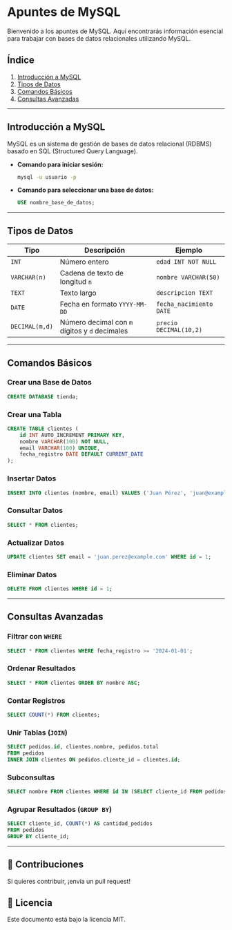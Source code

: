 
# Apuntes de MySQL

Bienvenido a los apuntes de MySQL. Aquí encontrarás información esencial para trabajar con bases de datos relacionales utilizando MySQL.

## Índice

1. [Introducción a MySQL](#introducción-a-mysql)
2. [Tipos de Datos](#tipos-de-datos)
3. [Comandos Básicos](#comandos-básicos)
4. [Consultas Avanzadas](#consultas-avanzadas)

---

## Introducción a MySQL

MySQL es un sistema de gestión de bases de datos relacional (RDBMS) basado en SQL (Structured Query Language).

- **Comando para iniciar sesión:**
  ```sh
  mysql -u usuario -p
  ```
- **Comando para seleccionar una base de datos:**
  ```sql
  USE nombre_base_de_datos;
  ```

---

## Tipos de Datos

| Tipo | Descripción | Ejemplo |
|------|------------|---------|
| `INT` | Número entero | `edad INT NOT NULL` |
| `VARCHAR(n)` | Cadena de texto de longitud `n` | `nombre VARCHAR(50)` |
| `TEXT` | Texto largo | `descripcion TEXT` |
| `DATE` | Fecha en formato `YYYY-MM-DD` | `fecha_nacimiento DATE` |
| `DECIMAL(m,d)` | Número decimal con `m` dígitos y `d` decimales | `precio DECIMAL(10,2)` |

---

## Comandos Básicos

### Crear una Base de Datos
```sql
CREATE DATABASE tienda;
```

### Crear una Tabla
```sql
CREATE TABLE clientes (
    id INT AUTO_INCREMENT PRIMARY KEY,
    nombre VARCHAR(100) NOT NULL,
    email VARCHAR(100) UNIQUE,
    fecha_registro DATE DEFAULT CURRENT_DATE
);
```

### Insertar Datos
```sql
INSERT INTO clientes (nombre, email) VALUES ('Juan Pérez', 'juan@example.com');
```

### Consultar Datos
```sql
SELECT * FROM clientes;
```

### Actualizar Datos
```sql
UPDATE clientes SET email = 'juan.perez@example.com' WHERE id = 1;
```

### Eliminar Datos
```sql
DELETE FROM clientes WHERE id = 1;
```

---

## Consultas Avanzadas

### Filtrar con `WHERE`
```sql
SELECT * FROM clientes WHERE fecha_registro >= '2024-01-01';
```

### Ordenar Resultados
```sql
SELECT * FROM clientes ORDER BY nombre ASC;
```

### Contar Registros
```sql
SELECT COUNT(*) FROM clientes;
```

### Unir Tablas (`JOIN`)
```sql
SELECT pedidos.id, clientes.nombre, pedidos.total 
FROM pedidos 
INNER JOIN clientes ON pedidos.cliente_id = clientes.id;
```

### Subconsultas
```sql
SELECT nombre FROM clientes WHERE id IN (SELECT cliente_id FROM pedidos WHERE total > 100);
```

### Agrupar Resultados (`GROUP BY`)
```sql
SELECT cliente_id, COUNT(*) AS cantidad_pedidos 
FROM pedidos 
GROUP BY cliente_id;
```

---

## 🚀 Contribuciones

Si quieres contribuir, ¡envía un pull request!

## 📜 Licencia

Este documento está bajo la licencia MIT.
